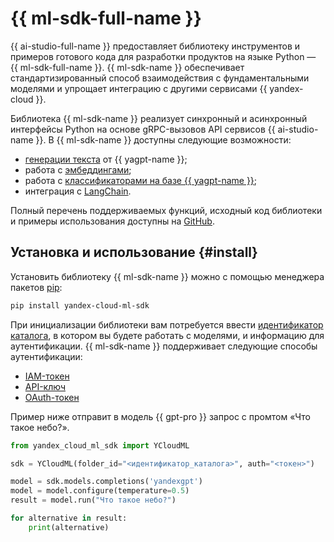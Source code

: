# {{ ml-sdk-full-name }}

{{ ai-studio-full-name }} предоставляет библиотеку инструментов и примеров готового кода для разработки продуктов на языке Python — {{ ml-sdk-full-name }}. {{ ml-sdk-name }} обеспечивает стандартизированный способ взаимодействия с фундаментальными моделями и упрощает интеграцию с другими сервисами {{ yandex-cloud }}.

Библиотека {{ ml-sdk-name }} реализует синхронный и асинхронный интерфейсы Python на основе gRPC-вызовов API сервисов {{ ai-studio-name }}. В {{ ml-sdk-name }} доступны следующие возможности:
* [генерации текста](../concepts/yandexgpt/index.md) от {{ yagpt-name }};
* работа с [эмбеддингами](../concepts/embeddings.md);
* работа с [классификаторами на базе {{ yagpt-name }}](../concepts/classifier/index.md);
* интеграция с [LangСhain](https://www.langchain.com/).

Полный перечень поддерживаемых функций, исходный код библиотеки и примеры использования доступны на [GitHub](https://github.com/yandex-cloud/yandex-cloud-ml-sdk).

## Установка и использование {#install}

Установить библиотеку {{ ml-sdk-name }} можно с помощью менеджера пакетов [pip](https://pip.pypa.io/en/stable/):

```bash
pip install yandex-cloud-ml-sdk
```

При инициализации библиотеки вам потребуется ввести [идентификатор каталога](../../resource-manager/operations/folder/get-id.md), в котором вы будете работать с моделями, и информацию для аутентификации. {{ ml-sdk-name }} поддерживает следующие способы аутентификации:
* [IAM-токен](../../iam/operations/iam-token/create.md)
* [API-ключ](../../iam/operations/api-key/create.md) 
* [OAuth-токен](../../iam/concepts/authorization/oauth-token.md)

Пример ниже отправит в модель {{ gpt-pro }} запрос c промтом «Что такое небо?».

```python
from yandex_cloud_ml_sdk import YCloudML

sdk = YCloudML(folder_id="<идентификатор_каталога>", auth="<токен>")

model = sdk.models.completions('yandexgpt')
model = model.configure(temperature=0.5)
result = model.run("Что такое небо?")

for alternative in result:
    print(alternative)
```